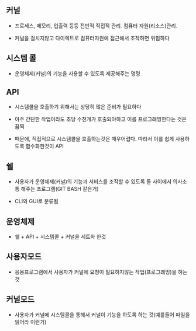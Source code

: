 ## 커널

- 프로세스, 메모리, 입출력 등등 전반적 직접적 관리. 컴퓨터 자원(리소스)관리.

- 커널을 걸치지않고 다이렉트로 컴퓨터자원에 접근해서 조작하면 위험하다

## 시스템 콜

- 운영체제(커널)의 기능을 사용할 수 있도록 제공해주는 명령

## API

- 시스템콜을 호출하기 위해서는 상당히 많은 준비가 필요하다

- 아주 간단한 작업이라도 초당 수천개가 호출되야하고 이를 프로그래밍한다는 것은 끔찍

- 때문에, 직접적으로 시스템콜을 호출하는것은 매우어렵다. 따라서 이를 쉽게 사용하도록 함수화한것이 API

## 쉘

- 사용자가 운영체제(커널)의 기능과 서비스를 조작할 수 있도록 둘 사이에서 의사소통 해주는 프로그램(GIT BASH 같은거)

- CLI와 GUI로 분류됨

## 운영체제

- 쉘 + API + 시스템콜 + 커널을 세트화 한것

## 사용자모드

- 응용프로그램에서 사용자가 커널에 요청이 필요하지않는 작업(프로그래밍)을 하는 것

## 커널모드

- 사용자가 커널에 시스템콜을 통해서 커널이 기능을 하도록 하는 것(예를들어 파일을 읽어라 이런거)
